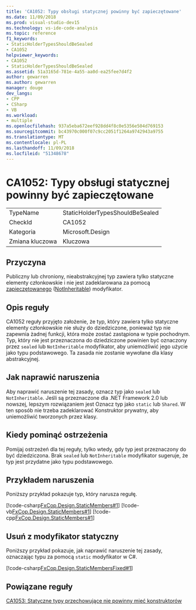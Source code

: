 ```yaml
---
title: 'CA1052: Typy obsługi statycznej powinny być zapieczętowane'
ms.date: 11/09/2018
ms.prod: visual-studio-dev15
ms.technology: vs-ide-code-analysis
ms.topic: reference
f1_keywords:
- StaticHolderTypesShouldBeSealed
- CA1052
helpviewer_keywords:
- CA1052
- StaticHolderTypesShouldBeSealed
ms.assetid: 51a3165d-781e-4a55-aa0d-ea25fee7d4f2
author: gewarren
ms.author: gewarren
manager: douge
dev_langs:
- CPP
- CSharp
- VB
ms.workload:
- multiple
ms.openlocfilehash: 937a5eba672eef928dd4f8c0e5356e504d769153
ms.sourcegitcommit: bc43970c000f07c9cc2051f1264a9742943a9755
ms.translationtype: MT
ms.contentlocale: pl-PL
ms.lasthandoff: 11/09/2018
ms.locfileid: "51348678"
---
```

# <a name="ca1052-static-holder-types-should-be-sealed"></a>CA1052: Typy obsługi statycznej powinny być zapieczętowane

|||
|-|-|
|TypeName|StaticHolderTypesShouldBeSealed|
|CheckId|CA1052|
|Kategoria|Microsoft.Design|
|Zmiana kluczowa|Kluczowa|

## <a name="cause"></a>Przyczyna

Publiczny lub chroniony, nieabstrakcyjnej typ zawiera tylko statyczne elementy członkowskie i nie jest zadeklarowana za pomocą [zapieczętowanego](/dotnet/csharp/language-reference/keywords/sealed) ([NotInheritable](/dotnet/visual-basic/language-reference/modifiers/notinheritable)) modyfikator.

## <a name="rule-description"></a>Opis reguły

CA1052 reguły przyjęto założenie, że typ, który zawiera tylko statyczne elementy członkowskie nie służy do dziedziczone, ponieważ typ nie zapewnia żadnej funkcji, która może zostać zastąpiona w typie pochodnym. Typ, który nie jest przeznaczona do dziedziczone powinien być oznaczony przez `sealed` lub `NotInheritable` modyfikator, aby uniemożliwić jego użycie jako typu podstawowego. Ta zasada nie zostanie wywołane dla klasy abstrakcyjnej.

## <a name="how-to-fix-violations"></a>Jak naprawić naruszenia

Aby naprawić naruszenie tej zasady, oznacz typ jako `sealed` lub `NotInheritable`. Jeśli są przeznaczone dla .NET Framework 2.0 lub nowszej, lepszym rozwiązaniem jest Oznacz typ jako `static` lub `Shared`. W ten sposób nie trzeba zadeklarować Konstruktor prywatny, aby uniemożliwić tworzonych przez klasy.

## <a name="when-to-suppress-warnings"></a>Kiedy pominąć ostrzeżenia

Pomijaj ostrzeżeń dla tej reguły, tylko wtedy, gdy typ jest przeznaczony do być dziedziczona. Brak `sealed` lub `NotInheritable` modyfikator sugeruje, że typ jest przydatne jako typu podstawowego.

## <a name="example-of-a-violation"></a>Przykładem naruszenia

Poniższy przykład pokazuje typ, który narusza regułę.

[!code-csharp[FxCop.Design.StaticMembers#1](../code-quality/codesnippet/CSharp/ca1052-static-holder-types-should-be-sealed_1.cs)]
[!code-vb[FxCop.Design.StaticMembers#1](../code-quality/codesnippet/VisualBasic/ca1052-static-holder-types-should-be-sealed_1.vb)]
[!code-cpp[FxCop.Design.StaticMembers#1](../code-quality/codesnippet/CPP/ca1052-static-holder-types-should-be-sealed_1.cpp)]

## <a name="fix-with-the-static-modifier"></a>Usuń z modyfikator statyczny

Poniższy przykład pokazuje, jak naprawić naruszenie tej zasady, oznaczając typu za pomocą `static` modyfikator w C#.

[!code-csharp[FxCop.Design.StaticMembersFixed#1](../code-quality/codesnippet/CSharp/ca1052-static-holder-types-should-be-sealed_2.cs)]

## <a name="related-rules"></a>Powiązane reguły

[CA1053: Statyczne typy przechowujące nie powinny mieć konstruktorów](../code-quality/ca1053-static-holder-types-should-not-have-constructors.md)
